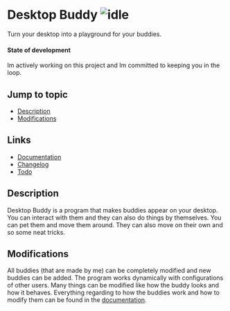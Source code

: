 # Desktop Buddy ![idle](https://github.com/jvietman/pokebuddy/assets/77661493/7f1023e7-1a1e-4747-81e2-d34990eac1d4)
Turn your desktop into a playground for your buddies.

#### State of development
Im actively working on this project and Im committed to keeping you in the loop.

## Jump to topic
- [Description](#description)
- [Modifications](#modifications)

## Links
- [Documentation](DOCUMENTATION.md)
- [Changelog](CHANGELOG.md)
- [Todo](TODO.md)

## <a name="description"></a>Description
Desktop Buddy is a program that makes buddies appear on your desktop.
You can interact with them and they can also do things by themselves. You can pet them and move them around. They can also move on their own and so some neat tricks.

## <a name="modifications"></a>Modifications
All buddies (that are made by me) can be completely modified and new buddies can be added. The program works dynamically with configurations of other users. Many things can be modified like how the buddy looks and how it behaves. Everything regarding to how the buddies work and how to modify them can be found in the [documentation](DOCUMENTATION.md).
